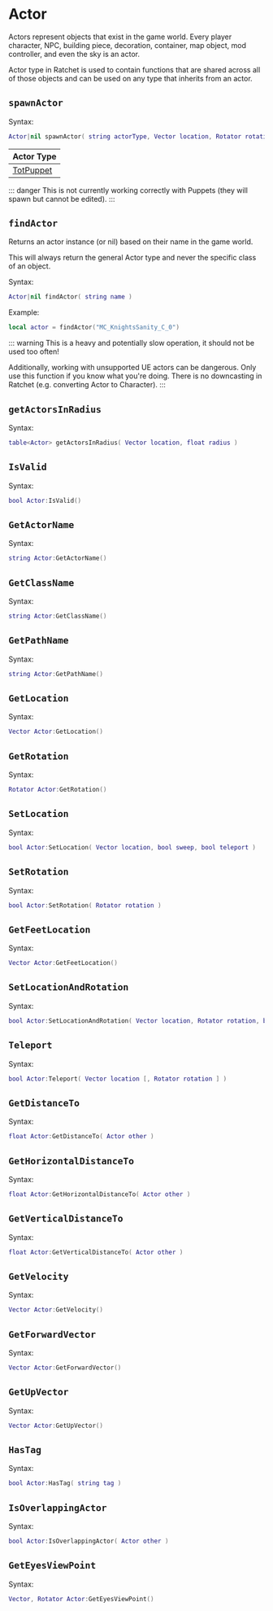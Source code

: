 # Actor
Actors represent objects that exist in the game world. Every player character, NPC, building piece, decoration, container, map object, mod controller, and even the sky is an actor.

Actor type in Ratchet is used to contain functions that are shared across all of those objects and can be used on any type that inherits from an actor.

## `spawnActor` <Badge type="info" text="function" />
Syntax:
```lua
Actor|nil spawnActor( string actorType, Vector location, Rotator rotation )
```

| Actor Type |
| - |
| [TotPuppet](/totadmin#puppets) |

::: danger
This is not currently working correctly with Puppets (they will spawn but cannot be edited).
:::

## `findActor` <Badge type="info" text="function" />
Returns an actor instance (or nil) based on their name in the game world.

This will always return the general Actor type and never the specific class of an object.

Syntax:
```lua
Actor|nil findActor( string name )
```

Example:
```lua
local actor = findActor("MC_KnightsSanity_C_0")
```

::: warning
This is a heavy and potentially slow operation, it should not be used too often!

Additionally, working with unsupported UE actors can be dangerous. Only use this function if you know what you're doing.
There is no downcasting in Ratchet (e.g. converting Actor to Character).
:::

## `getActorsInRadius` <Badge type="info" text="function" />
Syntax:
```lua
table<Actor> getActorsInRadius( Vector location, float radius )
```

## `IsValid` <Badge type="info" text="function" />
Syntax:
```lua
bool Actor:IsValid()
```

## `GetActorName` <Badge type="info" text="function" />
Syntax:
```lua
string Actor:GetActorName()
```

## `GetClassName` <Badge type="info" text="function" />
Syntax:
```lua
string Actor:GetClassName()
```

## `GetPathName` <Badge type="info" text="function" />
Syntax:
```lua
string Actor:GetPathName()
```

## `GetLocation` <Badge type="info" text="function" />
Syntax:
```lua
Vector Actor:GetLocation()
```

## `GetRotation` <Badge type="info" text="function" />
Syntax:
```lua
Rotator Actor:GetRotation()
```

## `SetLocation` <Badge type="info" text="function" />
Syntax:
```lua
bool Actor:SetLocation( Vector location, bool sweep, bool teleport )
```

## `SetRotation` <Badge type="info" text="function" />
Syntax:
```lua
bool Actor:SetRotation( Rotator rotation )
```

## `GetFeetLocation` <Badge type="info" text="function" />
Syntax:
```lua
Vector Actor:GetFeetLocation()
```

## `SetLocationAndRotation` <Badge type="info" text="function" />
Syntax:
```lua
bool Actor:SetLocationAndRotation( Vector location, Rotator rotation, bool sweep, bool teleport )
```

## `Teleport` <Badge type="info" text="function" />
Syntax:
```lua
bool Actor:Teleport( Vector location [, Rotator rotation ] )
```

## `GetDistanceTo` <Badge type="info" text="function" />
Syntax:
```lua
float Actor:GetDistanceTo( Actor other )
```

## `GetHorizontalDistanceTo` <Badge type="info" text="function" />
Syntax:
```lua
float Actor:GetHorizontalDistanceTo( Actor other )
```

## `GetVerticalDistanceTo` <Badge type="info" text="function" />
Syntax:
```lua
float Actor:GetVerticalDistanceTo( Actor other )
```

## `GetVelocity` <Badge type="info" text="function" />
Syntax:
```lua
Vector Actor:GetVelocity()
```

## `GetForwardVector` <Badge type="info" text="function" />
Syntax:
```lua
Vector Actor:GetForwardVector()
```

## `GetUpVector` <Badge type="info" text="function" />
Syntax:
```lua
Vector Actor:GetUpVector()
```

## `HasTag` <Badge type="info" text="function" />
Syntax:
```lua
bool Actor:HasTag( string tag )
```

## `IsOverlappingActor` <Badge type="info" text="function" />
Syntax:
```lua
bool Actor:IsOverlappingActor( Actor other )
```

## `GetEyesViewPoint` <Badge type="info" text="function" />
Syntax:
```lua
Vector, Rotator Actor:GetEyesViewPoint()
```